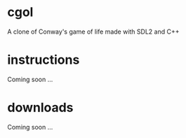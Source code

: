# cgol
A clone of Conway's game of life made with SDL2 and C++

# instructions
Coming soon ...

# downloads
Coming soon ...
